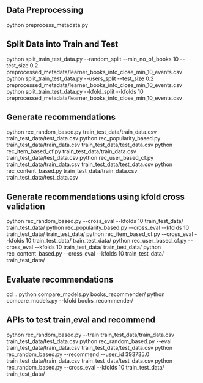 ## Data Preprocessing
python preprocess_metadata.py

## Split Data into Train and Test
python split_train_test_data.py --random_split --min_no_of_books 10 --test_size 0.2 preprocessed_metadata/learner_books_info_close_min_10_events.csv
python split_train_test_data.py --users_split --test_size 0.2 preprocessed_metadata/learner_books_info_close_min_10_events.csv
python split_train_test_data.py --kfold_split --kfolds 10 preprocessed_metadata/learner_books_info_close_min_10_events.csv


## Generate recommendations
python rec_random_based.py train_test_data/train_data.csv train_test_data/test_data.csv
python rec_popularity_based.py train_test_data/train_data.csv train_test_data/test_data.csv
python rec_item_based_cf.py train_test_data/train_data.csv train_test_data/test_data.csv
python rec_user_based_cf.py train_test_data/train_data.csv train_test_data/test_data.csv
python rec_content_based.py train_test_data/train_data.csv train_test_data/test_data.csv

## Generate recommendations using kfold cross validation
python rec_random_based.py --cross_eval --kfolds 10 train_test_data/ train_test_data/
python rec_popularity_based.py --cross_eval --kfolds 10 train_test_data/ train_test_data/
python rec_item_based_cf.py --cross_eval --kfolds 10 train_test_data/ train_test_data/
python rec_user_based_cf.py --cross_eval --kfolds 10 train_test_data/ train_test_data/
python rec_content_based.py --cross_eval --kfolds 10 train_test_data/ train_test_data/

## Evaluate recommendations
cd ..
python compare_models.py books_recommender/
python compare_models.py --kfold books_recommender/

## APIs to test train,eval and recommend
python rec_random_based.py --train train_test_data/train_data.csv train_test_data/test_data.csv
python rec_random_based.py --eval train_test_data/train_data.csv train_test_data/test_data.csv
python rec_random_based.py --recommend --user_id 393735.0 train_test_data/train_data.csv train_test_data/test_data.csv
python rec_random_based.py --cross_eval --kfolds 10 train_test_data/ train_test_data/